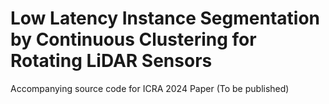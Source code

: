# Low Latency Instance Segmentation by Continuous Clustering for Rotating LiDAR Sensors
Accompanying source code for ICRA 2024 Paper (To be published)
